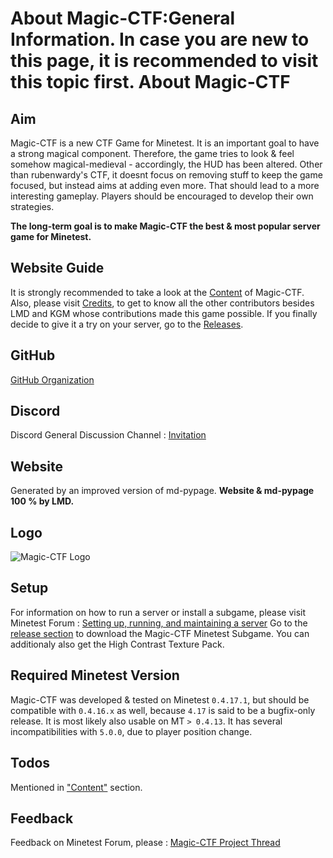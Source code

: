 About Magic-CTF:General Information. <b>In case you are new to this page, it is recommended to visit this topic first</b>.
About Magic-CTF
===============

Aim
---

Magic-CTF is a new CTF Game for Minetest. It is an important goal to have a strong magical component.
Therefore, the game tries to look & feel somehow magical-medieval - accordingly, the HUD has been altered.
Other than rubenwardy's CTF, it doesnt focus on removing stuff to keep the game focused, but instead aims at adding even more.
That should lead to a more interesting gameplay. Players should be encouraged to develop their own strategies.

**The long-term goal is to make Magic-CTF the best & most popular server game for Minetest.**

Website Guide
-------------

It is strongly recommended to take a look at the [Content](content.html) of Magic-CTF. Also, please visit [Credits](credits.html), to get to know all the other contributors besides LMD and KGM whose contributions made this game possible. If you finally decide to give it a try on your server, go to the [Releases](releases.html).

GitHub
------

[GitHub Organization](https://github.com/magicctf)

Discord
-------

Discord General Discussion Channel : [Invitation](https://discord.gg/77NvmSY)

Website
-------

Generated by an improved version of md-pypage. **Website & md-pypage 100 % by LMD.**

Logo
----

![Magic-CTF Logo](magicctflogoultrares.png "Magic-CTF Logo")

Setup
-----

For information on how to run a server or install a subgame, please visit Minetest Forum : [Setting up, running, and maintaining a server](https://forum.minetest.net/viewtopic.php?f=10&t=17373)
Go to the [release section](releases.html) to download the Magic-CTF Minetest Subgame.
You can additionaly also get the High Contrast Texture Pack.

Required Minetest Version
-------------------------

Magic-CTF was developed & tested on Minetest `0.4.17.1`, but should be compatible with `0.4.16.x` as well, because `4.17` is said to be a bugfix-only release. It is most likely also usable on MT `> 0.4.13`.
It has several incompatibilities with `5.0.0`, due to player position change.

Todos
-----

Mentioned in ["Content"](content.html) section.


Feedback
--------

Feedback on Minetest Forum, please : [Magic-CTF Project Thread](https://forum.minetest.net/viewtopic.php?f=49&t=20523)